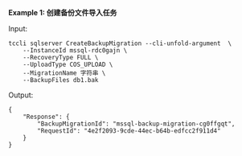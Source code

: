 **Example 1: 创建备份文件导入任务**



Input: 

```
tccli sqlserver CreateBackupMigration --cli-unfold-argument  \
    --InstanceId mssql-rdc0gajn \
    --RecoveryType FULL \
    --UploadType COS_UPLOAD \
    --MigrationName 字符串 \
    --BackupFiles db1.bak
```

Output: 
```
{
    "Response": {
        "BackupMigrationId": "mssql-backup-migration-cg0ffgqt",
        "RequestId": "4e2f2093-9cde-44ec-b64b-edfcc2f911d4"
    }
}
```

